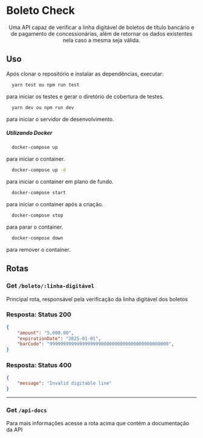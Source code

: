 # Boleto Check

<p align="center">
Uma API capaz de verificar a linha digitável de boletos de título bancário e de pagamento de concessionárias, além de retornar os dados existentes nela caso a mesma seja válida.
</p>


## Uso

Após clonar o repositório e instalar as dependências, executar:
```bash
  yarn test ou npm run test
```
para iniciar os testes e gerar o diretório de cobertura de testes.
```bash
  yarn dev ou npm run dev
```
para iniciar o servidor de desenvolvimento.

##### Utilizando Docker
```bash
  docker-compose up
```
para iniciar o container.
```bash
  docker-compose up -d
```
para iniciar o container em plano de fundo.
```bash
  docker-compose start
```
para iniciar o container após a criação.
```bash
  docker-compose stop
```
para parar o container.
```bash
  docker-compose down
```
para remover o container.


## Rotas

### Get `/boleto/:linha-digitável`

Principal rota, responsável pela verificação da linha digitável dos boletos

### Resposta: Status 200

```json
{
	"amount": "5,000.00",
	"expirationDate": "2025-01-01",
	"barCode": "99999999999999999990000000000000000000000000",
}
```

### Resposta: Status 400

```json
{
	"message": "Invalid digitable line"
}
```
---
### Get `/api-docs`

Para mais informações acesse a rota acima que contém a documentação da API
